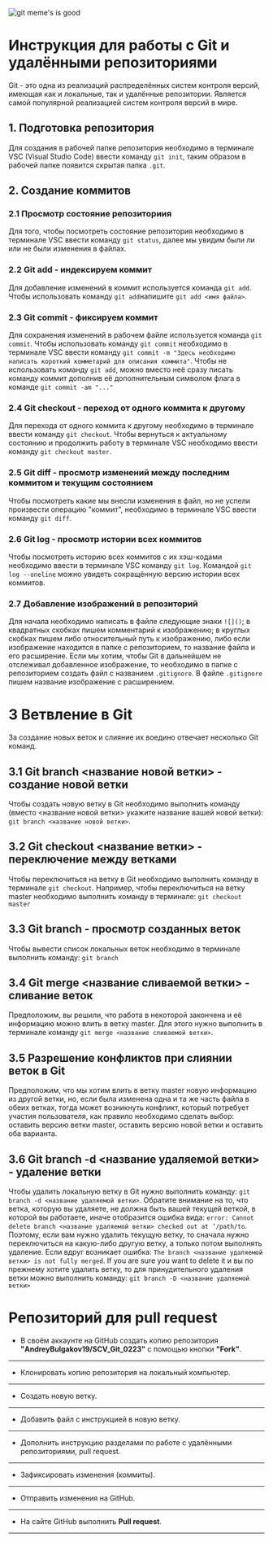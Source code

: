 ![git meme's is good](meme.png)
# Инструкция для работы с Git и удалёнными репозиториями 
Git - это одна из реализаций распределённых систем контроля версий, имеющая как и локальные, так и удалённые репозитории. Является самой популярной реализацией систем контроля версий в мире.
## 1. Подготовка репозитория
Для создания в рабочей папке репозитория необходимо в терминале VSC (Visual Studio Code) ввести команду `git init`, таким образом в рабочей папке появится скрытая папка `.git`.
## 2. Создание коммитов
### 2.1 Просмотр состояние репозиториия
Для того, чтобы посмотреть состояние репозитория необходимо в терминале VSC ввести команду `git status`, далее мы увидим были ли или не были изменения в файлах.
### 2.2 Git add - индексируем коммит
Для добавление изменений в коммит используется команда `git add`. Чтобы использовать команду `git add`напишите `git add <имя файла>`.
### 2.3 Git commit - фиксируем коммит
Для сохранения изменений в рабочем файле используется команда `git commit`. Чтобы использовать команду `git commit` необходимо в терминале VSC ввести команду `git commit -m "Здесь необходимо написать короткий комметарий для описания коммита"`. Чтобы не использовать команду `git add`, можно вместо неё сразу писать команду коммит дополнив её дополнительным символом флага в команде `git commit -am "..."`
### 2.4 Git checkout - переход от одного коммита к другому
Для перехода от одного коммита к другому необходимо в терминале ввести команду `git checkout`. Чтобы вернуться к актуальному состоянию и продолжить работу в терминале VSC необходимо ввести команду `git checkout master`.
### 2.5 Git diff - просмотр изменений между последним коммитом и текущим состоянием
Чтобы посмотреть какие мы внесли изменения в файл, но не успели произвести операцию "коммит", необходимо в терминале VSC ввести команду `git diff`.
### 2.6 Git log - просмотр истории всех коммитов
Чтобы посмотреть историю всех коммитов с их хэш-кодами необходимо ввести в терминале VSC команду `git log`. Командой `git log --oneline` можно увидеть сокращённую версию истории всех коммитов.
### 2.7 Добавление изображений в репозиторий
Для начала необходимо написать в файле следующие знаки `![]()`; в квадратных скобках пишем комментарий к изображению; в круглых скобках пишем либо относительный путь к изображению, либо если изображение находится в папке с репозиторием, то название файла и его расширение. Если мы хотим, чтобы Git в дальнейшем не отслеживал добавленное изображение, то необходимо в папке с репозиторием создать файл с названием `.gitignore`. В файле `.gitignore` пишем название изображение с расширением.
# 3 Ветвление в Git
За создание новых веток и слияние их воедино отвечает несколько Git команд.
## 3.1 Git branch <название новой ветки> - создание новой ветки 
Чтобы создать новую ветку в Git необходимо выполнить команду (вместо <название новой ветки> укажите название вашей новой ветки): `git branch <название новой ветки>`.
## 3.2 Git checkout <название ветки> - переключение между ветками
Чтобы переключиться на ветку в Git необходимо выполнить команду в терминале `git checkout`. Например, чтобы переключиться на ветку master необходимо выполнить команду в терминале: `git checkout master`
## 3.3 Git branch - просмотр созданных веток
Чтобы вывести список локальных веток необходимо в терминале выполнить команду: `git branch`
## 3.4 Git merge <название сливаемой ветки> - сливание веток
Предположим, вы решили, что работа в некоторой закончена и её информацию можно влить в ветку master. Для этого нужно выполнить в терминале команду `git merge <название сливаемой ветки>`.
## 3.5 Разрешение конфликтов при слиянии веток в Git
Предположим, что мы хотим влить в ветку master новую информацию из другой ветки, но, если была изменена одна и та же часть файла в обеих ветках, тогда может возникнуть конфликт, который потребует участия пользователя, как правило необходимо сделать выбор: оставить версию ветки master, оставить версию новой ветки и оставить оба варианта.
## 3.6 Git branch -d <название удаляемой ветки> - удаление ветки 
Чтобы удалить локальную ветку в Git нужно выполнить команду: `git branch -d <название удаляемой ветки>`. Обратите внимание на то, что ветка, которую вы удаляете, не должна быть вашей текущей веткой, в которой вы работаете, иначе отобразится ошибка вида: `error: Cannot delete branch <название удаляемой ветки> checked out at ’/path/to`. Поэтому, если вам нужно удалить текущую ветку, то сначала нужно переключиться на какую-либо другую ветку, а только потом выполнять удаление. Если вдруг возникает ошибка: `The branch <название удаляемой ветки> is not fully merged`. If you are sure you want to delete it и вы по прежнему хотите удалить ветку, то для принудительного удаления ветки можно выполнить команду: `git branch -D <название удаляемой ветки>`
# Репозиторий для **pull request**
* В своём аккаунте на GitHub создать копию репозитория **"AndreyBulgakov19/SCV_Git_0223"** с помощью кнопки **"Fork"**.
---
* Клонировать копию репозитория на локальный компьютер.
---
* Создать новую ветку.
---
* Добавить файл с инструкцией в новую ветку.
---
* Дополнить инструкцию разделами по работе с удалёнными репозиториями, pull request.
---
* Зафиксировать изменения (коммиты).
---
* Отправить изменения на GitHub.
---
* На сайте GitHub выполнить **Pull request**.
---
